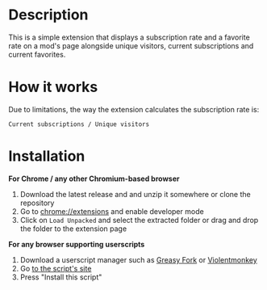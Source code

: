 # Description
This is a simple extension that displays a subscription rate and a favorite rate on a mod's page alongside unique visitors, current subscriptions and current favorites.

# How it works
Due to limitations, the way the extension calculates the subscription rate is: 

`Current subscriptions / Unique visitors`


# Installation
**For Chrome / any other Chromium-based browser**
1. Download the latest release and and unzip it somewhere or clone the repository
2. Go to [chrome://extensions](chrome://extensions) and enable developer mode
3. Click on `Load Unpacked` and select the extracted folder or drag and drop the folder to the extension page

**For any browser supporting userscripts**
1. Download a userscript manager such as [Greasy Fork](https://greasyfork.org) or [Violentmonkey](https://violentmonkey.github.io)
2. Go [to the script's site](https://greasyfork.org/en/scripts/435323-steam-workshop-subscription-rates)
3. Press "Install this script"
